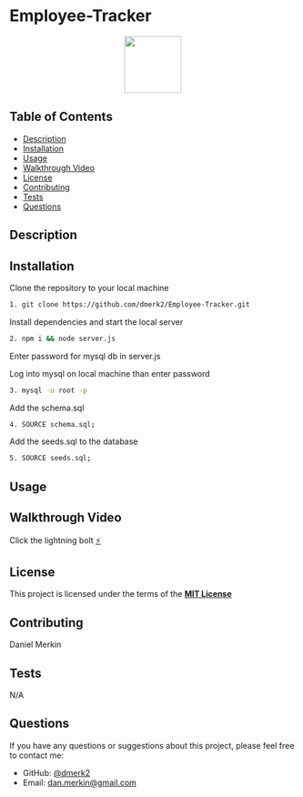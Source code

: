 # Employee-Tracker

<div align="center">
  <img src="https://img.shields.io/badge/License-MIT-yellow.svg" width="100">
</div>

## Table of Contents

- [Description](#description)
- [Installation](#installation)
- [Usage](#usage)
- [Walkthrough Video](#walkthrough-video)
- [License](#license)
- [Contributing](#contributing)
- [Tests](#tests)
- [Questions](#questions)

## Description

## Installation

Clone the repository to your local machine

```sh
1. git clone https://github.com/dmerk2/Employee-Tracker.git
```

Install dependencies and start the local server

```sh
2. npm i && node server.js
```

Enter password for mysql db in server.js

Log into mysql on local machine than enter password

```sh
3. mysql -u root -p
```

Add the schema.sql

```sh
4. SOURCE schema.sql;
```

Add the seeds.sql to the database

```sh
5. SOURCE seeds.sql;
```

## Usage

## Walkthrough Video

Click the lightning bolt [⚡]()

## License

This project is licensed under the terms of the **[MIT License](https://opensource.org/licenses/MIT)**

## Contributing

Daniel Merkin

## Tests

N/A

## Questions

If you have any questions or suggestions about this project, please feel free to contact me:

- GitHub: [@dmerk2](https://github.com/dmerk2)
- Email: dan.merkin@gmail.com
